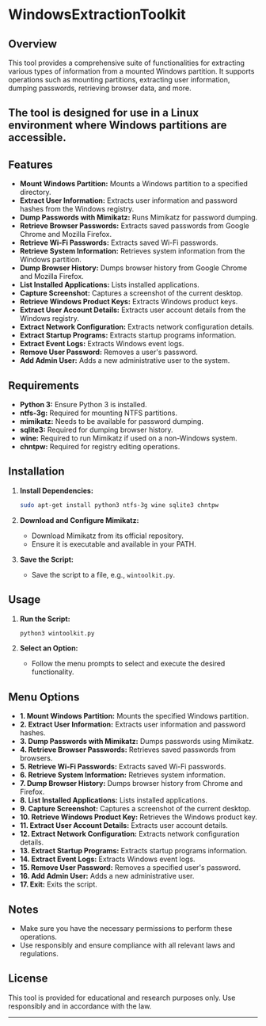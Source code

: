 # WindowsExtractionToolkit

## Overview

This tool provides a comprehensive suite of functionalities for extracting various types of information from a mounted Windows partition. It supports operations such as mounting partitions, extracting user information, dumping passwords, retrieving browser data, and more. 

## The tool is designed for use in a Linux environment where Windows partitions are accessible.

## Features

- **Mount Windows Partition:** Mounts a Windows partition to a specified directory.
- **Extract User Information:** Extracts user information and password hashes from the Windows registry.
- **Dump Passwords with Mimikatz:** Runs Mimikatz for password dumping.
- **Retrieve Browser Passwords:** Extracts saved passwords from Google Chrome and Mozilla Firefox.
- **Retrieve Wi-Fi Passwords:** Extracts saved Wi-Fi passwords.
- **Retrieve System Information:** Retrieves system information from the Windows partition.
- **Dump Browser History:** Dumps browser history from Google Chrome and Mozilla Firefox.
- **List Installed Applications:** Lists installed applications.
- **Capture Screenshot:** Captures a screenshot of the current desktop.
- **Retrieve Windows Product Keys:** Extracts Windows product keys.
- **Extract User Account Details:** Extracts user account details from the Windows registry.
- **Extract Network Configuration:** Extracts network configuration details.
- **Extract Startup Programs:** Extracts startup programs information.
- **Extract Event Logs:** Extracts Windows event logs.
- **Remove User Password:** Removes a user's password.
- **Add Admin User:** Adds a new administrative user to the system.

## Requirements

- **Python 3:** Ensure Python 3 is installed.
- **ntfs-3g:** Required for mounting NTFS partitions.
- **mimikatz:** Needs to be available for password dumping.
- **sqlite3:** Required for dumping browser history.
- **wine:** Required to run Mimikatz if used on a non-Windows system.
- **chntpw:** Required for registry editing operations.

## Installation

1. **Install Dependencies:**
   ```bash
   sudo apt-get install python3 ntfs-3g wine sqlite3 chntpw
   ```

2. **Download and Configure Mimikatz:**
   - Download Mimikatz from its official repository.
   - Ensure it is executable and available in your PATH.

3. **Save the Script:**
   - Save the script to a file, e.g., `wintoolkit.py`.

## Usage

1. **Run the Script:**
   ```bash
   python3 wintoolkit.py
   ```

2. **Select an Option:**
   - Follow the menu prompts to select and execute the desired functionality.

## Menu Options

- **1. Mount Windows Partition:** Mounts the specified Windows partition.
- **2. Extract User Information:** Extracts user information and password hashes.
- **3. Dump Passwords with Mimikatz:** Dumps passwords using Mimikatz.
- **4. Retrieve Browser Passwords:** Retrieves saved passwords from browsers.
- **5. Retrieve Wi-Fi Passwords:** Extracts saved Wi-Fi passwords.
- **6. Retrieve System Information:** Retrieves system information.
- **7. Dump Browser History:** Dumps browser history from Chrome and Firefox.
- **8. List Installed Applications:** Lists installed applications.
- **9. Capture Screenshot:** Captures a screenshot of the current desktop.
- **10. Retrieve Windows Product Key:** Retrieves the Windows product key.
- **11. Extract User Account Details:** Extracts user account details.
- **12. Extract Network Configuration:** Extracts network configuration details.
- **13. Extract Startup Programs:** Extracts startup programs information.
- **14. Extract Event Logs:** Extracts Windows event logs.
- **15. Remove User Password:** Removes a specified user's password.
- **16. Add Admin User:** Adds a new administrative user.
- **17. Exit:** Exits the script.

## Notes

- Make sure you have the necessary permissions to perform these operations.
- Use responsibly and ensure compliance with all relevant laws and regulations.

## License

This tool is provided for educational and research purposes only. Use responsibly and in accordance with the law.

---
